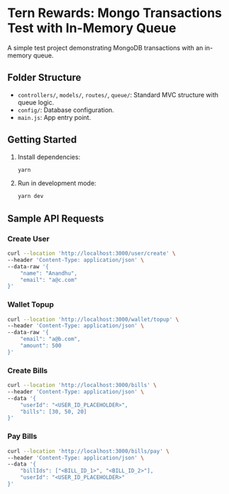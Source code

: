 # Tern Rewards: Mongo Transactions Test with In-Memory Queue

A simple test project demonstrating MongoDB transactions with an in-memory queue.

## Folder Structure
- `controllers/`, `models/`, `routes/`, `queue/`: Standard MVC structure with queue logic.
- `config/`: Database configuration.
- `main.js`: App entry point.

## Getting Started

1. Install dependencies:
   ```bash
   yarn
   ```
2. Run in development mode:
   ```bash
   yarn dev
   ```

## Sample API Requests

### Create User
```bash
curl --location 'http://localhost:3000/user/create' \
--header 'Content-Type: application/json' \
--data-raw '{
    "name": "Anandhu",
    "email": "a@c.com"
}'
```

### Wallet Topup
```bash
curl --location 'http://localhost:3000/wallet/topup' \
--header 'Content-Type: application/json' \
--data-raw '{
    "email": "a@b.com",
    "amount": 500
}'
```

### Create Bills
```bash
curl --location 'http://localhost:3000/bills' \
--header 'Content-Type: application/json' \
--data '{
    "userId": "<USER_ID_PLACEHOLDER>",
    "bills": [30, 50, 20]
}'
```

### Pay Bills
```bash
curl --location 'http://localhost:3000/bills/pay' \
--header 'Content-Type: application/json' \
--data '{
    "billIds": ["<BILL_ID_1>", "<BILL_ID_2>"],
    "userId": "<USER_ID_PLACEHOLDER>"
}'
```
